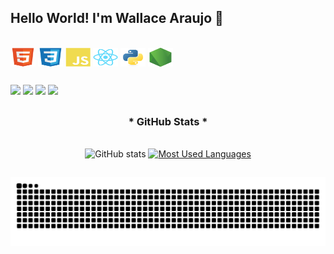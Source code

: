 ## Hello World! I'm Wallace Araujo 👋

<div style="display: inline_block"><br>
  <img align="center" alt="Wallace-HTML" height="30" width="40" src="https://raw.githubusercontent.com/devicons/devicon/master/icons/html5/html5-original.svg">
  <img align="center" alt="Wallace-CSS" height="30" width="40" src="https://raw.githubusercontent.com/devicons/devicon/master/icons/css3/css3-original.svg">
  <img align="center" alt="Wallace-Js" height="30" width="40" src="https://raw.githubusercontent.com/devicons/devicon/master/icons/javascript/javascript-plain.svg">
  <img align="center" alt="Wallace-React" height="30" width="40" src="https://raw.githubusercontent.com/devicons/devicon/master/icons/react/react-original.svg">
  <img align="center" alt="Wallace-Python" height="30" width="40" src="https://raw.githubusercontent.com/devicons/devicon/master/icons/python/python-original.svg">
  <img align="center" alt="Wallace-Node" height="30" width="40" src="https://raw.githubusercontent.com/devicons/devicon/master/icons/nodejs/nodejs-original.svg">
</div>

##

<div> 
  <a href="https://instagram.com/waallaceas" target="_blank"><img src="https://img.shields.io/badge/-Instagram-%23E4405F?style=for-the-badge&logo=instagram&logoColor=white" target="_blank"></a>
 	<a href="https://www.twitch.tv/waallaceas" target="_blank"><img src="https://img.shields.io/badge/Twitch-9146FF?style=for-the-badge&logo=twitch&logoColor=white" target="_blank"></a>
  <a href="https://discord.gg/735993268797702275" target="_blank"><img src="https://img.shields.io/badge/Discord-7289DA?style=for-the-badge&logo=discord&logoColor=white" target="_blank"></a> 
  <a href="https://www.linkedin.com/in/wallace-araújo-a2b5a01b7/" target="_blank"><img src="https://img.shields.io/badge/-LinkedIn-%230077B5?style=for-the-badge&logo=linkedin&logoColor=white" target="_blank"></a> 
</div>

##

<div style="text-align: center;" align="center">
  <h3>* GitHub Stats *</h3>
  <br>
  <img src="https://github-readme-stats-git-masterrstaa-rickstaa.vercel.app/api?username=wallaceas&hide_title=true&show_icons=true&include_all_commits=false&count_private=true&line_height=25&hide=issues&bg_color=000&title_color=FF00F6&text_color=FFF&border_radius=3&border_color=36123c&icon_color=FF00F6&theme=jolly" alt="GitHub stats">

  <a href="https://github.com/wallaceas/github-readme-stats">
    <img src="https://github-readme-stats-git-masterrstaa-rickstaa.vercel.app/api/top-langs/?username=wallaceas&line_height=10&card_width=290&layout=compact&hide_title=false&count_private=true&langs_count=4&show_icons=true&title_color=FF00F6&hide=html,scss,less&bg_color=000&text_color=8B8B8B&border_radius=3&border_color=561760&count_private=true" alt="Most Used Languages">
  </a>
</div>

##

<picture align="center">
  <source media="(prefers-color-scheme: dark)" srcset="https://raw.githubusercontent.com/wallaceas/wallaceas/output/github-contribution-grid-snake-dark.svg">
  <source media="(prefers-color-scheme: light)" srcset="https://raw.githubusercontent.com/wallaceas/wallaceas/output/github-contribution-grid-snake-dark.svg">
  <img align="center" alt="github contribution grid snake animation" src="https://raw.githubusercontent.com/wallaceas/wallaceas/output/github-contribution-grid-snake.svg">
</picture>

